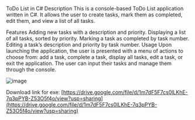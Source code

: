 ToDo List in C#
Description
This is a console-based ToDo List application written in C#. It allows the user to create tasks, mark them as completed, edit them, and view a list of all tasks.

Features
Adding new tasks with a description and priority.
Displaying a list of all tasks, sorted by priority.
Marking a task as completed by task number.
Editing a task’s description and priority by task number.
Usage
Upon launching the application, the user is presented with a menu of actions to choose from: add a task, complete a task, display all tasks, edit a task, or exit the application. The user can input their tasks and manage them through the console.


![image](https://github.com/alexeykrymov/ToDo-List-in-C-/assets/55350467/e037d06d-341c-4628-9433-f5436521c0f3)


Download link for exe:
[https://drive.google.com/file/d/1m7dF5F7cs0lLKhE-7q3pPYB-Z53O5f4o/view?usp=sharing](https://drive.google.com/file/d/1m7dF5F7cs0lLKhE-7q3pPYB-Z53O5f4o/view?usp=sharing)

